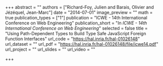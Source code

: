 +++
abstract = ""
authors = ["Richard-Foy, Julien and Barais, Olivier and Jézéquel, Jean-Marc"]
date = "2014-07-01"
image_preview = ""
math = true
publication_types = ["1"]
publication = "ICWE - 14th International Conference on Web Engineering"
publication_short = "In *ICWE - 14th International Conference on Web Engineering*"
selected = false
title = "Using Path-Dependent Types to Build Type Safe JavaScript Foreign Function Interfaces"
url_code = "https://hal.inria.fr/hal-01026148"
url_dataset = ""
url_pdf = "https://hal.inria.fr/hal-01026148/file/icwe14.pdf"
url_project = ""
url_slides = ""
url_video = ""

+++
